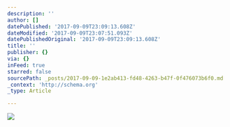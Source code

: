 ```yaml
---
description: ''
author: []
datePublished: '2017-09-09T23:09:13.608Z'
dateModified: '2017-09-09T23:07:51.093Z'
datePublishedOriginal: '2017-09-09T23:09:13.608Z'
title: ''
publisher: {}
via: {}
inFeed: true
starred: false
sourcePath: _posts/2017-09-09-1e2ab413-fd48-4263-b47f-0f476073b6f0.md
_context: 'http://schema.org'
_type: Article

---
```

![](https://the-grid-user-content.s3-us-west-2.amazonaws.com/a74c538d-4de3-4e4c-9b5d-30403004b159.jpg)